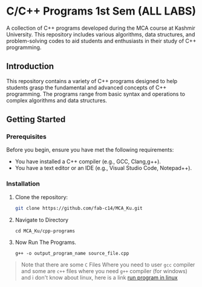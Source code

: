 # C/C++ Programs 1st Sem (ALL LABS)

A collection of C++ programs developed during the MCA course at Kashmir University. This repository includes various algorithms, data structures, and problem-solving codes to aid students and enthusiasts in their study of C++ programming.

## Introduction

This repository contains a variety of C++ programs designed to help students grasp the fundamental and advanced concepts of C++ programming. The programs range from basic syntax and operations to complex algorithms and data structures.

## Getting Started

### Prerequisites

Before you begin, ensure you have met the following requirements:

- You have installed a C++ compiler (e.g., GCC, Clang,g++).
- You have a text editor or an IDE (e.g., Visual Studio Code, Notepad++).

### Installation

1. Clone the repository:
   ```sh
   git clone https://github.com/fab-c14/MCA_Ku.git
   ```
2. Navigate to Directory
   ```
   cd MCA_Ku/cpp-programs
   ```
3. Now Run The Programs.
   ```
   g++ -o output_program_name source_file.cpp
   ```
> Note that there are some `C` Files Where you need to user `gcc` compiler and some are `c++` files where you need `g++` compiler (for windows) and i don't know about linux, here is a link [run program in linux](https://www.geeksforgeeks.org/how-to-compile-and-run-a-c-c-code-in-linux/)


